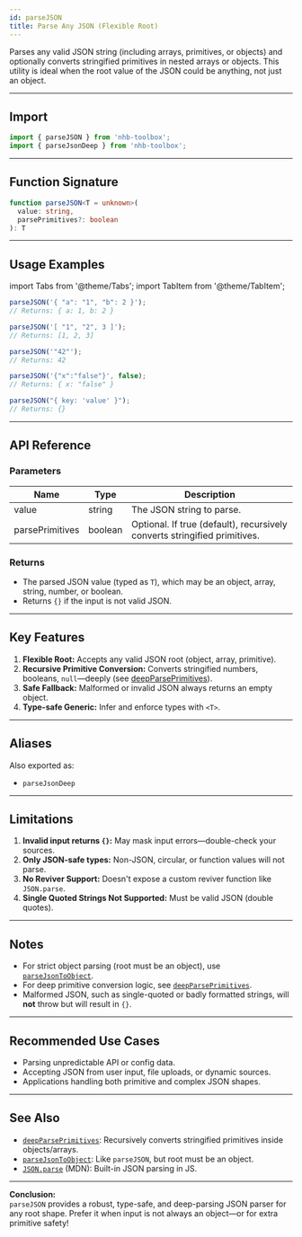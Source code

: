 ```yaml
---
id: parseJSON
title: Parse Any JSON (Flexible Root)
---
```


Parses any valid JSON string (including arrays, primitives, or objects) and optionally converts stringified primitives in nested arrays or objects. This utility is ideal when the root value of the JSON could be anything, not just an object.

---

## Import

```typescript
import { parseJSON } from 'nhb-toolbox';
import { parseJsonDeep } from 'nhb-toolbox';
```

---

## Function Signature

```typescript
function parseJSON<T = unknown>(
  value: string,
  parsePrimitives?: boolean
): T
```

---

## Usage Examples

import Tabs from '@theme/Tabs';
import TabItem from '@theme/TabItem';

<Tabs>
<TabItem value="Object" label="Root Object">

```typescript
parseJSON('{ "a": "1", "b": 2 }');
// Returns: { a: 1, b: 2 }
```

</TabItem>
<TabItem value="Array" label="Root Array">

```typescript
parseJSON('[ "1", "2", 3 ]');
// Returns: [1, 2, 3]
```

</TabItem>
<TabItem value="Primitive Root" label="Primitive Root">

```typescript
parseJSON('"42"');
// Returns: 42
```

</TabItem>
<TabItem value="No Primitive Parse" label="No Primitive Conversion">

```typescript
parseJSON('{"x":"false"}', false);
// Returns: { x: "false" }
```

</TabItem>
<TabItem value="Malformed JSON" label="Malformed Input">

```typescript
parseJSON("{ key: 'value' }");
// Returns: {}
```

</TabItem>
</Tabs>

---

## API Reference

### Parameters

| Name             | Type      | Description                                                                |
| ---------------- | --------- | -------------------------------------------------------------------------- |
| value            | string    | The JSON string to parse.                                                  |
| parsePrimitives  | boolean   | Optional. If true (default), recursively converts stringified primitives.  |

### Returns

- The parsed JSON value (typed as `T`), which may be an object, array, string, number, or boolean.
- Returns `{}` if the input is not valid JSON.

---

## Key Features

1. **Flexible Root:** Accepts any valid JSON root (object, array, primitive).
2. **Recursive Primitive Conversion:** Converts stringified numbers, booleans, `null`—deeply (see [deepParsePrimitives](./deepParsePrimitives.md)).
3. **Safe Fallback:** Malformed or invalid JSON always returns an empty object.
4. **Type-safe Generic:** Infer and enforce types with `<T>`.

---

## Aliases

Also exported as:

- `parseJsonDeep`

---

## Limitations

1. **Invalid input returns `{}`:** May mask input errors—double-check your sources.
2. **Only JSON-safe types:** Non-JSON, circular, or function values will not parse.
3. **No Reviver Support:** Doesn't expose a custom reviver function like `JSON.parse`.
4. **Single Quoted Strings Not Supported:** Must be valid JSON (double quotes).

---

## Notes

- For strict object parsing (root must be an object), use [`parseJsonToObject`](./parseJsonToObject.md).
- For deep primitive conversion logic, see [`deepParsePrimitives`](./deepParsePrimitives.md).
- Malformed JSON, such as single-quoted or badly formatted strings, will **not** throw but will result in `{}`.

---

## Recommended Use Cases

- Parsing unpredictable API or config data.
- Accepting JSON from user input, file uploads, or dynamic sources.
- Applications handling both primitive and complex JSON shapes.

---

## See Also

- [`deepParsePrimitives`](./deepParsePrimitives.md): Recursively converts stringified primitives inside objects/arrays.
- [`parseJsonToObject`](./parseJsonToObject.md): Like `parseJSON`, but root must be an object.
- [`JSON.parse`](https://developer.mozilla.org/en-US/docs/Web/JavaScript/Reference/Global_Objects/JSON/parse) (MDN): Built-in JSON parsing in JS.

---

**Conclusion:**  
`parseJSON` provides a robust, type-safe, and deep-parsing JSON parser for any root shape. Prefer it when input is not always an object—or for extra primitive safety!
